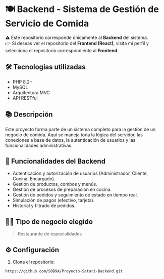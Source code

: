 # 🍽️ Backend - Sistema de Gestión de Servicio de Comida

⚠️ Este repositorio corresponde únicamente al **Backend** del sistema.  
👉 Si deseas ver el repositorio del **Frontend (React)**, visita mi perfil y selecciona el repositorio correspondiente al **Frontend**.

## 🛠 Tecnologías utilizadas

- PHP 8.2+
- MySQL
- Arquitectura MVC
- API RESTful

## 📚 Descripción

Este proyecto forma parte de un sistema completo para la gestión de un negocio de comida. Aquí se maneja toda la lógica del servidor, las conexiones a base de datos, la autenticación de usuarios y las funcionalidades administrativas.

## 📂 Funcionalidades del Backend

- Autenticación y autorización de usuarios (Administrador, Cliente, Cocina, Encargado).
- Gestión de productos, combos y menús.
- Gestión de procesos de preparación en cocina.
- Gestión de pedidos y seguimiento de estado en tiempo real.
- Simulación de pagos (efectivo, tarjeta).
- Historial y filtrado de pedidos.

## 🧑‍🍳 Tipo de negocio elegido

> Restaurante de especialidades

## ⚙️ Configuración

1. Clona el repositorio:
```bash
https://github.com/S0B9A/Proyecto-Satori-Backend.git
